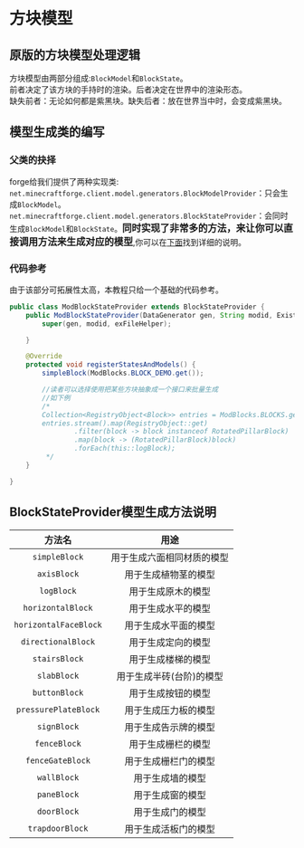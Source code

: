 # 方块模型
## 原版的方块模型处理逻辑
方块模型由两部分组成:`BlockModel`和`BlockState`。\
前者决定了该方块的手持时的渲染。后者决定在世界中的渲染形态。\
缺失前者：无论如何都是紫黑块。缺失后者：放在世界当中时，会变成紫黑块。
## 模型生成类的编写
### 父类的抉择
forge给我们提供了两种实现类:\
`net.minecraftforge.client.model.generators.BlockModelProvider`：只会生成`BlockModel`。\
`net.minecraftforge.client.model.generators.BlockStateProvider`：会同时生成`BlockModel`和`BlockState`。<big>**同时实现了非常多的方法，来让你可以直接调用方法来生成对应的模型**</big>,你可以在[下面](/zh-cn/2?id=blockstateprovider模型生成方法说明)找到详细的说明。
### 代码参考
由于该部分可拓展性太高，本教程只给一个基础的代码参考。
```java
public class ModBlockStateProvider extends BlockStateProvider {
    public ModBlockStateProvider(DataGenerator gen, String modid, ExistingFileHelper exFileHelper) {
        super(gen, modid, exFileHelper);

    }

    @Override
    protected void registerStatesAndModels() {
        simpleBlock(ModBlocks.BLOCK_DEMO.get());

        //读者可以选择使用把某些方块抽象成一个接口来批量生成
        //如下例
        /*
        Collection<RegistryObject<Block>> entries = ModBlocks.BLOCKS.getEntries();
        entries.stream().map(RegistryObject::get)
                .filter(block -> block instanceof RotatedPillarBlock)
                .map(block -> (RotatedPillarBlock)block)
                .forEach(this::logBlock);
         */
    }

}

```
## BlockStateProvider模型生成方法说明


|        方法名         |            用途            |
| :-------------------: | :------------------------: |
|     `simpleBlock`     | 用于生成六面相同材质的模型 |
|      `axisBlock`      |    用于生成植物茎的模型    |
|      `logBlock`       |     用于生成原木的模型     |
|   `horizontalBlock`   |     用于生成水平的模型     |
| `horizontalFaceBlock` |    用于生成水平面的模型    |
|  `directionalBlock`   |     用于生成定向的模型     |
|     `stairsBlock`     |     用于生成楼梯的模型     |
|      `slabBlock`      |  用于生成半砖(台阶)的模型  |
|     `buttonBlock`     |     用于生成按钮的模型     |
| `pressurePlateBlock`  |    用于生成压力板的模型    |
|      `signBlock`      |    用于生成告示牌的模型    |
|     `fenceBlock`      |     用于生成栅栏的模型     |
|   `fenceGateBlock`    |    用于生成栅栏门的模型    |
|      `wallBlock`      |      用于生成墙的模型      |
|      `paneBlock`      |      用于生成窗的模型      |
|      `doorBlock`      |      用于生成门的模型      |
|    `trapdoorBlock`    |    用于生成活板门的模型    |